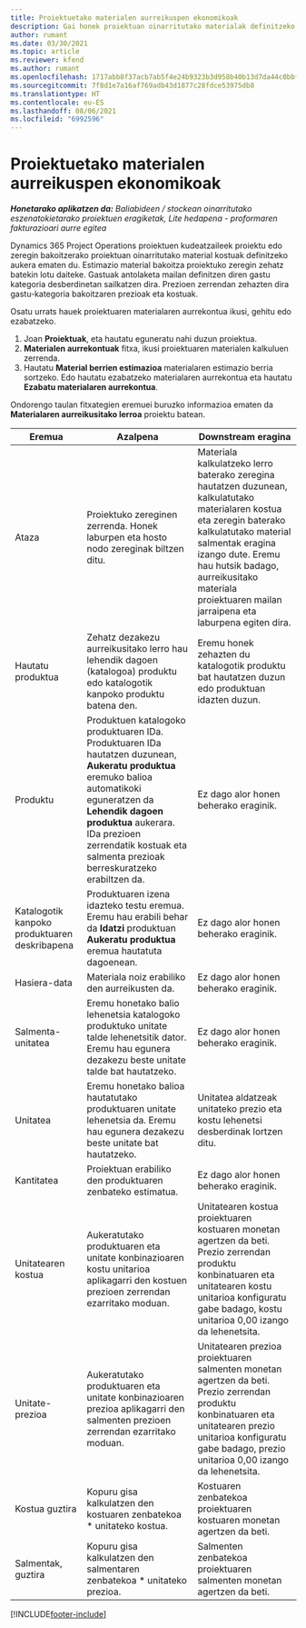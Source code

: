 ```yaml
---
title: Proiektuetako materialen aurreikuspen ekonomikoak
description: Gai honek proiektuan oinarritutako materialak definitzeko edo kalkulatzeko informazioa eskaintzen du.
author: rumant
ms.date: 03/30/2021
ms.topic: article
ms.reviewer: kfend
ms.author: rumant
ms.openlocfilehash: 1717abb8f37acb7ab5f4e24b9323b3d958b40b13d7da44c0bbfa88eea28b99ef
ms.sourcegitcommit: 7f8d1e7a16af769adb43d1877c28fdce53975db8
ms.translationtype: HT
ms.contentlocale: eu-ES
ms.lasthandoff: 08/06/2021
ms.locfileid: "6992596"
---
```

# <a name="financial-estimates-for-materials-on-projects"></a>Proiektuetako materialen aurreikuspen ekonomikoak

_**Honetarako aplikatzen da:** Baliabideen / stockean oinarritutako eszenatokietarako proiektuen eragiketak, Lite hedapena - proformaren fakturazioari aurre egitea_

Dynamics 365 Project Operations proiektuen kudeatzaileek proiektu edo zeregin bakoitzerako proiektuan oinarritutako material kostuak definitzeko aukera ematen du. Estimazio material bakoitza proiektuko zeregin zehatz batekin lotu daiteke. Gastuak antolaketa mailan definitzen diren gastu kategoria desberdinetan sailkatzen dira. Prezioen zerrendan zehazten dira gastu-kategoria bakoitzaren prezioak eta kostuak. 

Osatu urrats hauek proiektuaren materialaren aurrekontua ikusi, gehitu edo ezabatzeko.

1. Joan **Proiektuak**, eta hautatu eguneratu nahi duzun proiektua.
2. **Materialen aurrekontuak** fitxa, ikusi proiektuaren materialen kalkuluen zerrenda.
3. Hautatu **Material berrien estimazioa** materialaren estimazio berria sortzeko. Edo hautatu ezabatzeko materialaren aurrekontua eta hautatu **Ezabatu materialaren aurrekontua**.

Ondorengo taulan fitxategien eremuei buruzko informazioa ematen da **Materialaren aurreikusitako lerroa** proiektu batean. 

| **Eremua** | **Azalpena** | **Downstream eragina** |
| --- | --- | --- |
| Ataza | Proiektuko zereginen zerrenda. Honek laburpen eta hosto nodo zereginak biltzen ditu. | Materiala kalkulatzeko lerro baterako zeregina hautatzen duzunean, kalkulatutako materialaren kostua eta zeregin baterako kalkulatutako material salmentak eragina izango dute. Eremu hau hutsik badago, aurreikusitako materiala proiektuaren mailan jarraipena eta laburpena egiten dira. |
| Hautatu produktua |  Zehatz dezakezu aurreikusitako lerro hau lehendik dagoen (katalogoa) produktu edo katalogotik kanpoko produktu batena den. | Eremu honek zehazten du katalogotik produktu bat hautatzen duzun edo produktuan idazten duzun. |
| Produktu | Produktuen katalogoko produktuaren IDa. Produktuaren IDa hautatzen duzunean, **Aukeratu produktua** eremuko balioa automatikoki eguneratzen da **Lehendik dagoen produktua** aukerara. IDa prezioen zerrendatik kostuak eta salmenta prezioak berreskuratzeko erabiltzen da. | Ez dago alor honen beherako eraginik. |
| Katalogotik kanpoko produktuaren deskribapena | Produktuaren izena idazteko testu eremua. Eremu hau erabili behar da **Idatzi** produktuan **Aukeratu produktua** eremua hautatuta dagoenean.| Ez dago alor honen beherako eraginik. |
| Hasiera-data | Materiala noiz erabiliko den aurreikusten da. | Ez dago alor honen beherako eraginik. |
| Salmenta-unitatea | Eremu honetako balio lehenetsia katalogoko produktuko unitate talde lehenetsitik dator. Eremu hau egunera dezakezu beste unitate talde bat hautatzeko. | Ez dago alor honen beherako eraginik. |
| Unitatea | Eremu honetako balioa hautatutako produktuaren unitate lehenetsia da. Eremu hau egunera dezakezu beste unitate bat hautatzeko. | Unitatea aldatzeak unitateko prezio eta kostu lehenetsi desberdinak lortzen ditu. |
| Kantitatea | Proiektuan erabiliko den produktuaren zenbateko estimatua. | Ez dago alor honen beherako eraginik. |
| Unitatearen kostua | Aukeratutako produktuaren eta unitate konbinazioaren kostu unitarioa aplikagarri den kostuen prezioen zerrendan ezarritako moduan. | Unitatearen kostua proiektuaren kostuaren monetan agertzen da beti. Prezio zerrendan produktu konbinatuaren eta unitatearen kostu unitarioa konfiguratu gabe badago, kostu unitarioa 0,00 izango da lehenetsita. |
| Unitate-prezioa | Aukeratutako produktuaren eta unitate konbinazioaren prezioa aplikagarri den salmenten prezioen zerrendan ezarritako moduan. | Unitatearen prezioa proiektuaren salmenten monetan agertzen da beti. Prezio zerrendan produktu konbinatuaren eta unitatearen prezio unitarioa konfiguratu gabe badago, prezio unitarioa 0,00 izango da lehenetsita.|
| Kostua guztira | Kopuru gisa kalkulatzen den kostuaren zenbatekoa \* unitateko kostua.| Kostuaren zenbatekoa proiektuaren kostuaren monetan agertzen da beti. |
| Salmentak, guztira | Kopuru gisa kalkulatzen den salmentaren zenbatekoa \* unitateko prezioa. | Salmenten zenbatekoa proiektuaren salmenten monetan agertzen da beti. |


[!INCLUDE[footer-include](../includes/footer-banner.md)]
